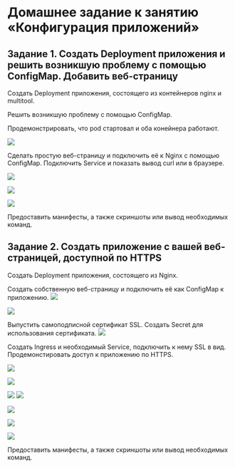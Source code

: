 # Домашнее задание к занятию «Конфигурация приложений»


## Задание 1. Создать Deployment приложения и решить возникшую проблему с помощью ConfigMap. Добавить веб-страницу

Создать Deployment приложения, состоящего из контейнеров nginx и multitool.

Решить возникшую проблему с помощью ConfigMap.

Продемонстрировать, что pod стартовал и оба конейнера работают.

![](img/kub7-1.JPG)

Сделать простую веб-страницу и подключить её к Nginx с помощью ConfigMap. Подключить Service и показать вывод curl или в браузере.

![](img/kub7-2.JPG)

![](img/kub7-3.JPG)

![](img/kub7-4.JPG)

Предоставить манифесты, а также скриншоты или вывод необходимых команд.

## Задание 2. Создать приложение с вашей веб-страницей, доступной по HTTPS

Создать Deployment приложения, состоящего из Nginx.

Создать собственную веб-страницу и подключить её как ConfigMap к приложению.
![](img/kub7-6.JPG)

![](img/kub7-5.JPG)

Выпустить самоподписной сертификат SSL. Создать Secret для использования сертификата.
![](img/kub7-13.JPG)


Создать Ingress и необходимый Service, подключить к нему SSL в вид. Продемонстировать доступ к приложению по HTTPS.

![](img/kub7-7.JPG)

![](img/kub7-8.JPG)

![](img/kub7-91.JPG)
![](img/kub7-92.JPG)

![](img/kub7-10.JPG)

![](img/kub7-11.JPG)


![](img/kub7-12.JPG)


Предоставить манифесты, а также скриншоты или вывод необходимых команд.
